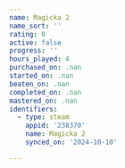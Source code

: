 ```yaml
---
name: Magicka 2
name_sort: ''
rating: 0
active: false
progress: ''
hours_played: 4
purchased_on: .nan
started_on: .nan
beaten_on: .nan
completed_on: .nan
mastered_on: .nan
identifiers:
  - type: steam
    appid: '238370'
    name: Magicka 2
    synced_on: '2024-10-10'

---
```

